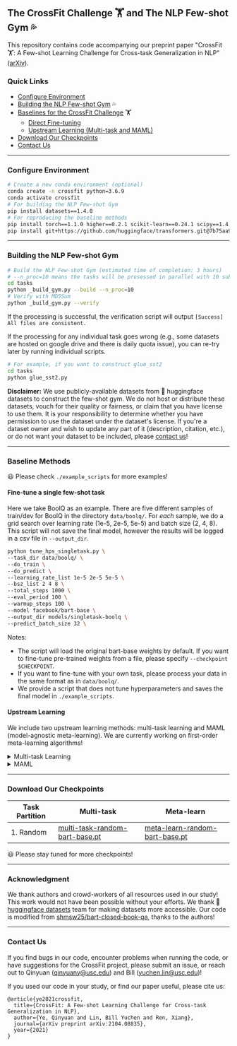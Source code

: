 ## The CrossFit Challenge :weight_lifting: and The NLP Few-shot Gym :sweat_drops:

This repository contains code accompanying our preprint paper "CrossFit :weight_lifting:: A Few-shot Learning Challenge for Cross-task Generalization in NLP" ([arXiv](https://arxiv.org/abs/2104.08835)).

### Quick Links
- [Configure Environment](#configure-environment)
- [Building the NLP Few-shot Gym](#building-the-nlp-few-shot-gym) :sweat_drops:
- [Baselines for the CrossFit Challenge](#baseline-methods) :weight_lifting:
  - [Direct Fine-tuning](#fine-tune-a-single-few-shot-task)
  - [Upstream Learning (Multi-task and MAML)](#upstream-learning)
- [Download Our Checkpoints](#download-our-checkpoints)
- [Contact Us](#contact-us)

***
### Configure Environment

```bash
# Create a new conda environment (optional)
conda create -n crossfit python=3.6.9
conda activate crossfit
# For building the NLP Few-shot Gym
pip install datasets==1.4.0
# For reproducing the baseline methods
pip install torch==1.1.0 higher==0.2.1 scikit-learn==0.24.1 scipy==1.4.1 rouge==1.0.0
pip install git+https://github.com/huggingface/transformers.git@7b75aa9fa55bee577e2c7403301ed31103125a35
```
***
### Building the NLP Few-shot Gym

```bash
# Build the NLP Few-shot Gym (estimated time of completion: 3 hours)
# --n_proc=10 means the tasks will be prosessed in parallel with 10 subprocesses. 
cd tasks
python _build_gym.py --build --n_proc=10
# Verify with MD5Sum
python _build_gym.py --verify
```

If the processing is successful, the verification script will output `[Success] All files are consistent.`

If the processing for any individual task goes wrong (e.g., some datasets are hosted on google drive and there is daily quota issue), you can re-try later by running individual scripts.

```bash
# For example, if you want to construct glue_sst2
cd tasks
python glue_sst2.py
```

__Disclaimer:__ 
We use publicly-available datasets from :hugs: huggingface datasets to construct the few-shot gym. 
We do not host or distribute these datasets, vouch for their quality or fairness, or claim that you have license to use them. It is your responsibility to determine whether you have permission to use the dataset under the dataset's license.
If you're a dataset owner and wish to update any part of it (description, citation, etc.), or do not want your dataset to be included, please [contact us](#contact-us)!

***
### Baseline Methods

:smiley: Please check `./example_scripts` for more examples!

#### Fine-tune a single few-shot task
Here we take BoolQ as an example. There are five different samples of train/dev for BoolQ in the directory `data/boolq/`. For _each_ sample, we do a grid search over learning rate (1e-5, 2e-5, 5e-5) and batch size (2, 4, 8). 
This script will not save the final model, however the results will be logged in a csv file in `--output_dir`.

```bash
python tune_hps_singletask.py \
--task_dir data/boolq/ \
--do_train \
--do_predict \
--learning_rate_list 1e-5 2e-5 5e-5 \
--bsz_list 2 4 8 \
--total_steps 1000 \
--eval_period 100 \
--warmup_steps 100 \
--model facebook/bart-base \
--output_dir models/singletask-boolq \
--predict_batch_size 32 \
```

Notes:
- The script will load the original bart-base weights by default. If you want to fine-tune pre-trained weights from a file, please specify `--checkpoint $CHECKPOINT`.
- If you want to fine-tune with your own task, please process your data in the same format as in `data/boolq/`.
- We provide a script that does not tune hyperparameters and saves the final model in `./example_scripts`.

#### Upstream Learning

We include two upstream learning methods: multi-task learning and MAML (model-agnostic meta-learning). We are currently working on first-order meta-learning algorithms!

<details>
<summary>Multi-task Learning</summary>

```bash
TASK_SPLIT=dataloader/custom_task_splits/random.json
python cli_multitask.py \
--do_train \
--train_dir data \
--custom_tasks_splits ${TASK_SPLIT} \
--total_steps 16980 \
--warmup_steps 1018 \
--model facebook/bart-base \
--output_dir models/upstream-multitask \
--train_batch_size 32 \
--num_train_epochs 10;
```
</details>

<details>
<summary>MAML</summary>

```bash
TASK_SPLIT=dataloader/custom_task_splits/random.json
python cli_maml.py \
--do_train \
--learning_rate 1e-5 \
--output_dir models/upstream-maml \
--custom_tasks_splits ${TASK_SPLIT} \
--total_steps 6000 \
--warmup_steps 360 \
--train_batch_size 1 \
--gradient_accumulation_steps 4 \
--num_train_epochs 40;
```

Note: MAML is memory intensive. The experiment above is done with a Quadro RTX 8000 GPU (48GB). If you want to reduce memory usage, please reduce `--inner_bsz`.

</details>

***

### Download Our Checkpoints
| Task Partition | Multi-task | Meta-learn |
| ----------- | ----------- | ----------- |
| 1. Random     | [multi-task-random-bart-base.pt](https://drive.google.com/file/d/1jz-hg5hvygeBSDpORw2Vq-a_a0KWfT4y/view?usp=sharing)       | [meta-learn-random-bart-base.pt](https://drive.google.com/file/d/1dPNaScWO3iktB5EZneDWr8ZSNq0DAuvT/view?usp=sharing)


:smiley: Please stay tuned for more checkpoints!

<!-- ***
### Useful Tools
:smiley: Please stay tuned! -->

***

### Acknowledgment
We thank authors and crowd-workers of all resources used in our study! This work would not have been possible without your efforts. We thank :hugs: [huggingface datasets](https://github.com/huggingface/datasets) team for making datasets more accessible. Our code is modified from [shmsw25/bart-closed-book-qa](https://github.com/shmsw25/bart-closed-book-qa), thanks to the authors!

***

### Contact Us
If you find bugs in our code, encounter problems when running the code, or have suggestions for the CrossFit project, please submit an issue, or reach out to Qinyuan (qinyuany@usc.edu) and Bill (yuchen.lin@usc.edu)!

If you used our code in your study, or find our paper useful, please cite us:
```
@article{ye2021crossfit,
  title={CrossFit: A Few-shot Learning Challenge for Cross-task Generalization in NLP},
  author={Ye, Qinyuan and Lin, Bill Yuchen and Ren, Xiang},
  journal={arXiv preprint arXiv:2104.08835},
  year={2021}
}
```

